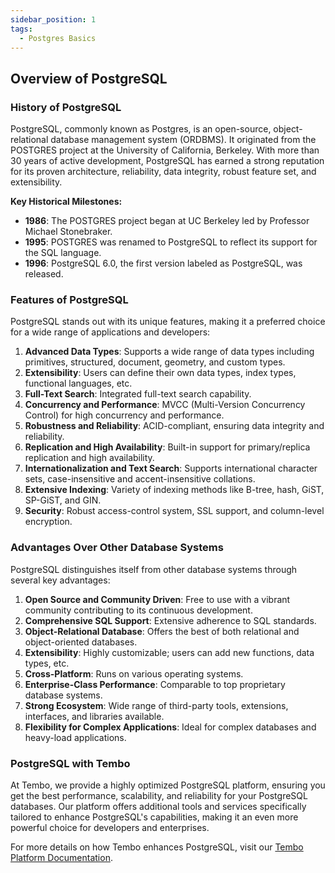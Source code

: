 ```yaml
---
sidebar_position: 1
tags:
  - Postgres Basics
---
```


## Overview of PostgreSQL

### History of PostgreSQL

PostgreSQL, commonly known as Postgres, is an open-source, object-relational database management system (ORDBMS). It originated from the POSTGRES project at the University of California, Berkeley. With more than 30 years of active development, PostgreSQL has earned a strong reputation for its proven architecture, reliability, data integrity, robust feature set, and extensibility.

**Key Historical Milestones:**

- **1986**: The POSTGRES project began at UC Berkeley led by Professor Michael Stonebraker.
- **1995**: POSTGRES was renamed to PostgreSQL to reflect its support for the SQL language.
- **1996**: PostgreSQL 6.0, the first version labeled as PostgreSQL, was released.

### Features of PostgreSQL

PostgreSQL stands out with its unique features, making it a preferred choice for a wide range of applications and developers:

1. **Advanced Data Types**: Supports a wide range of data types including primitives, structured, document, geometry, and custom types.
2. **Extensibility**: Users can define their own data types, index types, functional languages, etc.
3. **Full-Text Search**: Integrated full-text search capability.
4. **Concurrency and Performance**: MVCC (Multi-Version Concurrency Control) for high concurrency and performance.
5. **Robustness and Reliability**: ACID-compliant, ensuring data integrity and reliability.
6. **Replication and High Availability**: Built-in support for primary/replica replication and high availability.
7. **Internationalization and Text Search**: Supports international character sets, case-insensitive and accent-insensitive collations.
8. **Extensive Indexing**: Variety of indexing methods like B-tree, hash, GiST, SP-GiST, and GIN.
9. **Security**: Robust access-control system, SSL support, and column-level encryption.

### Advantages Over Other Database Systems

PostgreSQL distinguishes itself from other database systems through several key advantages:

1. **Open Source and Community Driven**: Free to use with a vibrant community contributing to its continuous development.
2. **Comprehensive SQL Support**: Extensive adherence to SQL standards.
3. **Object-Relational Database**: Offers the best of both relational and object-oriented databases.
4. **Extensibility**: Highly customizable; users can add new functions, data types, etc.
5. **Cross-Platform**: Runs on various operating systems.
6. **Enterprise-Class Performance**: Comparable to top proprietary database systems.
7. **Strong Ecosystem**: Wide range of third-party tools, extensions, interfaces, and libraries available.
8. **Flexibility for Complex Applications**: Ideal for complex databases and heavy-load applications.

### PostgreSQL with Tembo

At Tembo, we provide a highly optimized PostgreSQL platform, ensuring you get the best performance, scalability, and reliability for your PostgreSQL databases. Our platform offers additional tools and services specifically tailored to enhance PostgreSQL's capabilities, making it an even more powerful choice for developers and enterprises.

For more details on how Tembo enhances PostgreSQL, visit our [Tembo Platform Documentation](https://tembo.io/docs/).